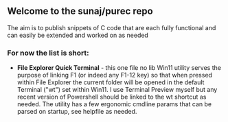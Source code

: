 ## Welcome to the sunaj/purec repo
The aim is to publish snippets of C code that are each fully functional and can easily be extended and worked on as needed

### For now the list is short:
* **File Explorer Quick Terminal** - this one file no lib Win11 utility serves the purpose of linking F1 (or indeed any F1-12 key) so that
  when pressed within File Explorer the current folder will be opened in the default Terminal ("wt") set within Win11. I use Terminal
  Preview myself but any recent version of Powershell should be linked to the wt shortcut as needed. The utility has a few ergonomic
  cmdline params that can be parsed on startup, see helpfile as needed. 
